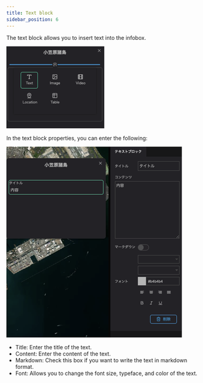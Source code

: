 ```yaml
---
title: Text block
sidebar_position: 6
---
```


The text block allows you to insert text into the infobox.

![](./img/6_001.png)

In the text block properties, you can enter the following:

![](./img/6_002.png)
- Title: Enter the title of the text.
- Content: Enter the content of the text.
- Markdown: Check this box if you want to write the text in markdown format.
- Font: Allows you to change the font size, typeface, and color of the text.